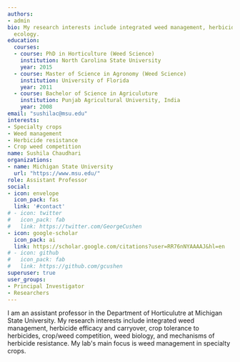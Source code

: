 ```yaml
---
authors:
- admin
bio: My research interests include integrated weed management, herbicide resistance, weed biology, and weed
  ecology.
education:
  courses:
  - course: PhD in Horticulture (Weed Science)
    institution: North Carolina State University
    year: 2015
  - course: Master of Science in Agronomy (Weed Science)
    institution: University of Florida
    year: 2011
  - course: Bachelor of Science in Agriculuture
    institution: Punjab Agricultural University, India
    year: 2008
email: "sushilac@msu.edu"
interests:
- Specialty crops
- Weed management
- Herbicide resistance
- Crop weed competition
name: Sushila Chaudhari
organizations:
- name: Michigan State University
  url: "https://www.msu.edu/"
role: Assistant Professor
social:
- icon: envelope
  icon_pack: fas
  link: '#contact'
# - icon: twitter
#   icon_pack: fab
#   link: https://twitter.com/GeorgeCushen
- icon: google-scholar
  icon_pack: ai
  link: https://scholar.google.com/citations?user=RR76nNYAAAAJ&hl=en
# - icon: github
#   icon_pack: fab
#   link: https://github.com/gcushen
superuser: true
user_groups:
- Principal Investigator
- Researchers
---
```


I am an assistant professor in the Department of Horticulutre at Michigan State University. My research interests include integrated weed management, herbicide efficacy and carryover, crop tolerance to herbicides, crop/weed competition, weed biology, and mechanisms of herbicide resistance. My lab's main focus is weed management in specialty crops.
